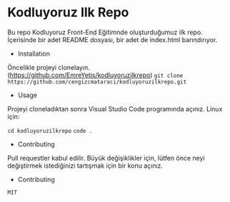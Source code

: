 # Kodluyoruz Ilk Repo

Bu repo Kodluyoruz Front-End Eğitimnde oluşturduğumuz ilk repo. İçerisinde bir adet README dosyası, bir adet de index.html barındırıyor.

- Installation

Öncelikle projeyi clonelayın.(https://github.com/EmreYetis/kodluyoruzilkrepo)
`git clone https://github.com/cengizcmataraci/kodluyoruzilkrepo.git`

- Usage

Projeyi cloneladıktan sonra Visual Studio Code programında açınız.
Linux için:

`cd kodluyoruzilkrepo`
`code .`

- Contributing

Pull requestler kabul edilir. Büyük değişiklikler için, lütfen önce neyi değiştirmek istediğinizi tartışmak için bir konu açınız.

- Contributing

`MIT`
